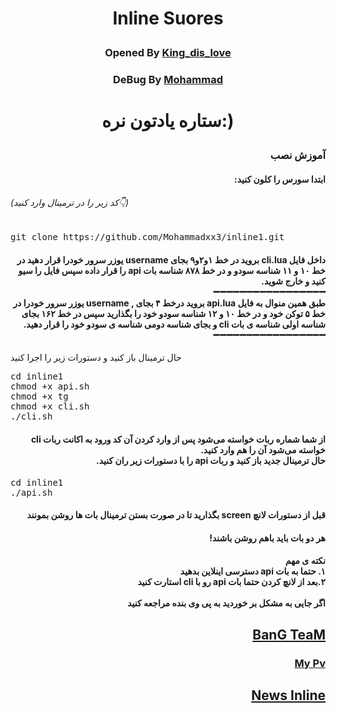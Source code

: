 <h1><p align="center"><stronge>Inline Suores</stronge>
<h3><p align="center">Opened By <a href="https://telegram.me/LockerTeam"> King_dis_love </a>
<h3><p align="center">DeBug By <a href="https://telegram.me/KING_DIS_LOVE"> Mohammad </a>
<h1><p align="center"><stronge>ستاره یادتون نره:)</stronge>


<h3 dir="rtl"> آموزش نصب
</h3>
<h4 dir="rtl"> ابتدا سورس را کلون کنید:</h4>
<h6>(کد زیر را در ترمینال وارد کنید👇)</h6>
<pre>
<span>git clone https://github.com/Mohammadxx3/inline1.git</span>
</pre>
<h4 dir="rtl">داخل فایل cli.lua بروید
در خط ۱و۲و۹ بجای username یوزر سرور خودرا قرار دهید
در خط ۱۰ و ۱۱ شناسه سودو و
در خط ۸۷۸  شناسه بات api را قرار داده
سپس فایل را سیو کنید و خارج شوید.
<br>➖➖➖➖➖➖➖➖➖➖➖➖➖➖➖➖➖<br>
طبق همین منوال به فایل api.lua بروید
درخط  ۴ بجای , username یوزر سرور خودرا
در خط ۵ توکن خود و
در خط ۱۰ و ۱۲ شناسه سودو خود را بگذارید سپس
در خط ۱۶۲ بجای شناسه اولی شناسه ی بات cli و بجای شناسه دومی شناسه ی سودو خود را قرار دهید.
<br>➖➖➖➖➖➖➖➖➖➖➖➖➖➖➖➖➖<br>
</h4>حال ترمینال باز کنید و دستورات زیر را اجرا کنید
<pre>
<span>cd inline1</span>
<span>chmod +x api.sh</span>
<span>chmod +x tg</span>
<span>chmod +x cli.sh</span>
<span>./cli.sh</span>
</pre>

<h4 dir="rtl">از شما شماره ربات خواسته می‌شود پس از وارد کردن آن کد ورود به اکانت ربات cli خواسته می‌شود آن را هم وارد کنید.
<br>حال ترمینال جدید باز کنید و ربات api را با دستورات زیر ران کنید.</h4>
<pre>
<span>cd inline1</span>
<span>./api.sh</span>
</pre>
<h4 dir="rtl">قبل از دستورات لانچ screen بگذارید تا در صورت بستن ترمینال بات ها روشن بمونند
<h4 dir="rtl">هر دو بات باید باهم روشن باشند!
<h4 dir="rtl"> نکته ی مهم
<br>
 ۱. حتما به بات api دسترسی اینلاین بدهید
<br>
 ۲.بعد از لانچ کردن حتما بات api رو با cli استارت کنید<span/>
<br><br>
اگر جایی به مشکل بر خوردید به پی وی بنده مراجعه کنید
<br> </h4>
 <h2 dir="rtl"><a href="https://telegram.me/LockerTeam">BanG TeaM</a>
<br> <h3 dir="rtl">   <a href="https://telegram.me/King_Dis_love">My Pv </a>
<br>
 <h2 dir="rtl"> <a href="https://telegram.me/King_dep_love">News Inline</a>
